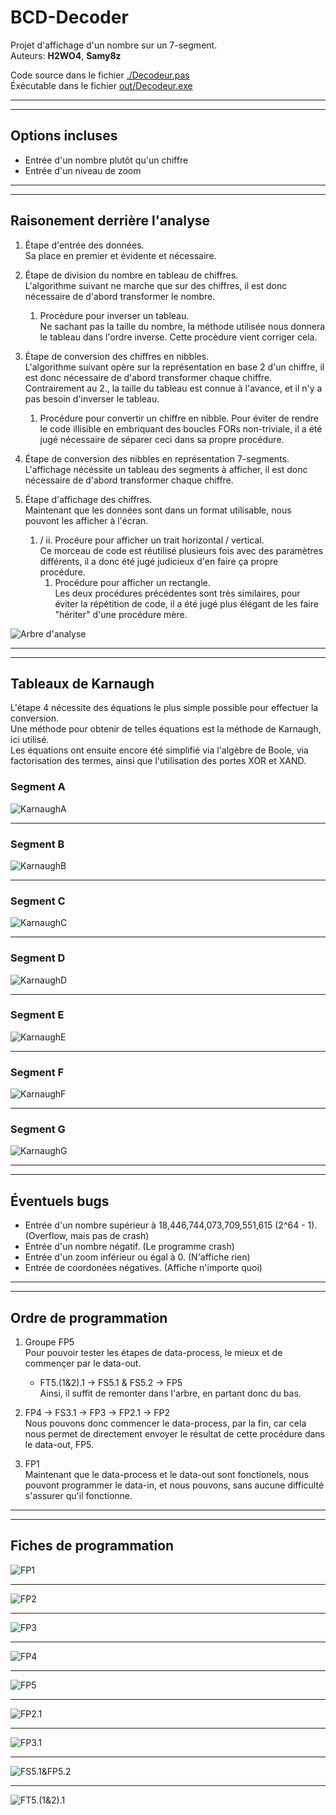 # BCD-Decoder

Projet d'affichage d'un nombre sur un 7-segment.  
Auteurs: **H2WO4**, **Samy8z**

Code source dans le fichier [./Decodeur.pas](./Decodeur.pas)  
Éxécutable dans le fichier [out/Decodeur.exe](https://github.com/Samy8z/BCD-Decoder/raw/main/out/Decodeur.exe)

***
***

## Options incluses

- Entrée d'un nombre plutôt qu'un chiffre
- Entrée d'un niveau de zoom

***
***

## Raisonement derrière l'analyse

1. Étape d'entrée des données.  
 Sa place en premier et évidente et nécessaire.

2. Étape de division du nombre en tableau de chiffres.  
 L'algorithme suivant ne marche que sur des chiffres, il est donc nécessaire de d'abord transformer le nombre.
   1. Procèdure pour inverser un tableau.  
    Ne sachant pas la taille du nombre, la méthode utilisée nous donnera le tableau dans l'ordre inverse. Cette procèdure vient corriger cela.

3. Étape de conversion des chiffres en nibbles.  
 L'algorithme suivant opère sur la représentation en base 2 d'un chiffre, il est donc nécessaire de d'abord transformer chaque chiffre.  
 Contrairement au 2., la taille du tableau est connue à l'avance, et il n'y a pas besoin d'inverser le tableau.
   1. Procédure pour convertir un chiffre en nibble.
    Pour éviter de rendre le code illisible en embriquant des boucles FORs non-triviale, il a été jugé nécessaire de séparer ceci dans sa propre procédure.

4. Étape de conversion des nibbles en représentation 7-segments.  
 L'affichage nécéssite un tableau des segments à afficher, il est donc nécessaire de d'abord transformer chaque chiffre.

5. Étape d'affichage des chiffres.  
 Maintenant que les données sont dans un format utilisable, nous pouvont les afficher à l'écran.
   1. / ii. Procéure pour afficher un trait horizontal / vertical.  
    Ce morceau de code est réutilisé plusieurs fois avec des paramètres différents, il a donc été jugé judicieux d'en faire ça propre procédure.
      1. Procédure pour afficher un rectangle.  
       Les deux procédures précédentes sont très similaires, pour éviter la répétition de code, il a été jugé plus élégant de les faire "hériter" d'une procédure mère.

![Arbre d'analyse](Images/Arbre.png)

***
***

## Tableaux de Karnaugh

L'étape 4 nécessite des équations le plus simple possible pour effectuer la conversion.  
Une méthode pour obtenir de telles équations est la méthode de Karnaugh, ici utilisé.  
Les équations ont ensuite encore été simplifié via l'algèbre de Boole, via factorisation des termes, ainsi que l'utilisation des portes XOR et XAND.

### Segment A

![KarnaughA](Images/KarnaughA.png)

***

### Segment B

![KarnaughB](Images/KarnaughB.png)

***

### Segment C

![KarnaughC](Images/KarnaughC.png)

***

### Segment D

![KarnaughD](Images/KarnaughD.png)

***

### Segment E

![KarnaughE](Images/KarnaughE.png)

***

### Segment F

![KarnaughF](Images/KarnaughF.png)

***

### Segment G

![KarnaughG](Images/KarnaughG.png)

***
***

## Éventuels bugs

- Entrée d'un nombre supérieur à 18,446,744,073,709,551,615 (2^64 - 1). (Overflow, mais pas de crash)
- Entrée d'un nombre négatif. (Le programme crash)
- Entrée d'un zoom inférieur ou égal à 0. (N'affiche rien)
- Entrée de coordonées négatives. (Affiche n'importe quoi)

***
***

## Ordre de programmation

1. Groupe FP5  
 Pour pouvoir tester les étapes de data-process, le mieux et de commençer par le data-out.
   - FT5.(1&2).1 → FS5.1 & FS5.2 → FP5  
    Ainsi, il suffit de remonter dans l'arbre, en partant donc du bas.

2. FP4 → FS3.1 → FP3 → FP2.1 → FP2  
 Nous pouvons donc commencer le data-process, par la fin, car cela nous permet de directement envoyer le résultat de cette procédure dans le data-out, FP5.

3. FP1  
 Maintenant que le data-process et le data-out sont fonctionels, nous pouvont programmer le data-in, et nous pouvons, sans aucune difficulté s'assurer qu'il fonctionne.

***
***

## Fiches de programmation

![FP1](Images/FP1.png)
***
![FP2](Images/FP2.png)
***
![FP3](Images/FP3.png)
***
![FP4](Images/FP4.png)
***
![FP5](Images/FP5.png)
***
![FP2.1](Images/FS2.1.png)
***
![FP3.1](Images/FS3.1.png)
***
![FS5.1&FP5.2](Images/FS5.1&FS5.2.png)
***
![FT5.(1&2).1](Images/FT5.(1&2).1.png)
